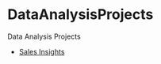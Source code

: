 # DataAnalysisProjects
Data Analysis Projects
 - [Sales Insights](https://app.powerbi.com/links/ppJIODKXzZ?ctid=9fa4f438-b1e6-473b-803f-86f8aedf0dec&pbi_source=linkShare)
